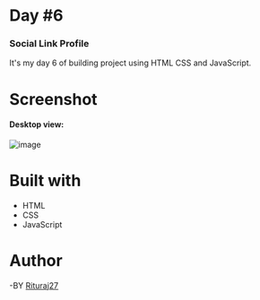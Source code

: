 # Day #6

### Social Link Profile

It's my day 6 of building project using HTML CSS and JavaScript.

# Screenshot

#### Desktop view:
![image](https://github.com/Rituraj27/Day-6-social-link-profile/assets/104149080/6e0a3fbe-be4f-4759-a6f0-6109fe0ec4ee)

# Built with
* HTML
* CSS
* JavaScript

# Author
-BY <a href="https://github.com/Rituraj27">Rituraj27</a>

